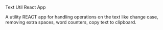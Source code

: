 Text Util React App<br/>

A utility REACT app for handling operations on the text like change case, removing extra spaces, word counters, copy text to clipboard.

